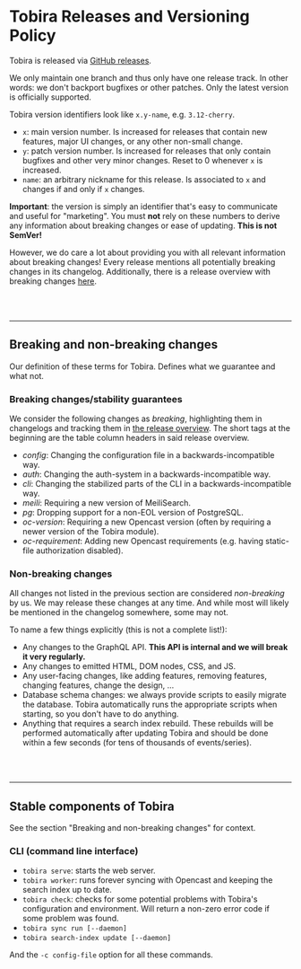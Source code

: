 # Tobira Releases and Versioning Policy

Tobira is released via [GitHub releases](https://github.com/elan-ev/tobira/releases).

We only maintain one branch and thus only have one release track.
In other words: we don't backport bugfixes or other patches.
Only the latest version is officially supported.

Tobira version identifiers look like `x.y-name`, e.g. `3.12-cherry`.

- `x`: main version number. Is increased for releases that contain new features, major UI changes, or any other non-small change.
- `y`: patch version number. Is increased for releases that only contain bugfixes and other very minor changes. Reset to 0 whenever `x` is increased.
- `name`: an arbitrary nickname for this release. Is associated to `x` and changes if and only if `x` changes.

**Important**: the version is simply an identifier that's easy to communicate and useful for "marketing".
You must **not** rely on these numbers to derive any information about breaking changes or ease of updating.
**This is not SemVer!**

However, we do care a lot about providing you with all relevant information about breaking changes!
Every release mentions all potentially breaking changes in its changelog.
Additionally, there is a release overview with breaking changes [here](./releases.md).

<br>
<br>

---

## Breaking and non-breaking changes

Our definition of these terms for Tobira. Defines what we guarantee and what not.

### Breaking changes/stability guarantees

We consider the following changes as *breaking*, highlighting them in changelogs and tracking them in [the release overview](./releases.md).
The short tags at the beginning are the table column headers in said release overview.

- *config*: Changing the configuration file in a backwards-incompatible way.
- *auth*: Changing the auth-system in a backwards-incompatible way.
- *cli*: Changing the stabilized parts of the CLI in a backwards-incompatible way.
- *meili*: Requiring a new version of MeiliSearch.
- *pg*: Dropping support for a non-EOL version of PostgreSQL.
- *oc-version*: Requiring a new Opencast version (often by requiring a newer version of the Tobira module).
- *oc-requirement*: Adding new Opencast requirements (e.g. having static-file authorization disabled).


### Non-breaking changes

All changes not listed in the previous section are considered *non-breaking* by us.
We may release these changes at any time.
And while most will likely be mentioned in the changelog somewhere, some may not.

To name a few things explicitly (this is not a complete list!):

- Any changes to the GraphQL API. **This API is internal and we will break it very regularly.**
- Any changes to emitted HTML, DOM nodes, CSS, and JS.
- Any user-facing changes, like adding features, removing features, changing features, change the design, ...
- Database schema changes: we always provide scripts to easily migrate the database.
  Tobira automatically runs the appropriate scripts when starting, so you don't have to do anything.
- Anything that requires a search index rebuild.
  These rebuilds will be performed automatically after updating Tobira and should be done within a few seconds (for tens of thousands of events/series).


<br>
<br>

---

## Stable components of Tobira

See the section "Breaking and non-breaking changes" for context.

### CLI (command line interface)

- `tobira serve`: starts the web server.
- `tobira worker`: runs forever syncing with Opencast and keeping the search index up to date.
- `tobira check`: checks for some potential problems with Tobira's configuration and environment.
  Will return a non-zero error code if some problem was found.
- `tobira sync run [--daemon]`
- `tobira search-index update [--daemon]`

And the `-c config-file` option for all these commands.
